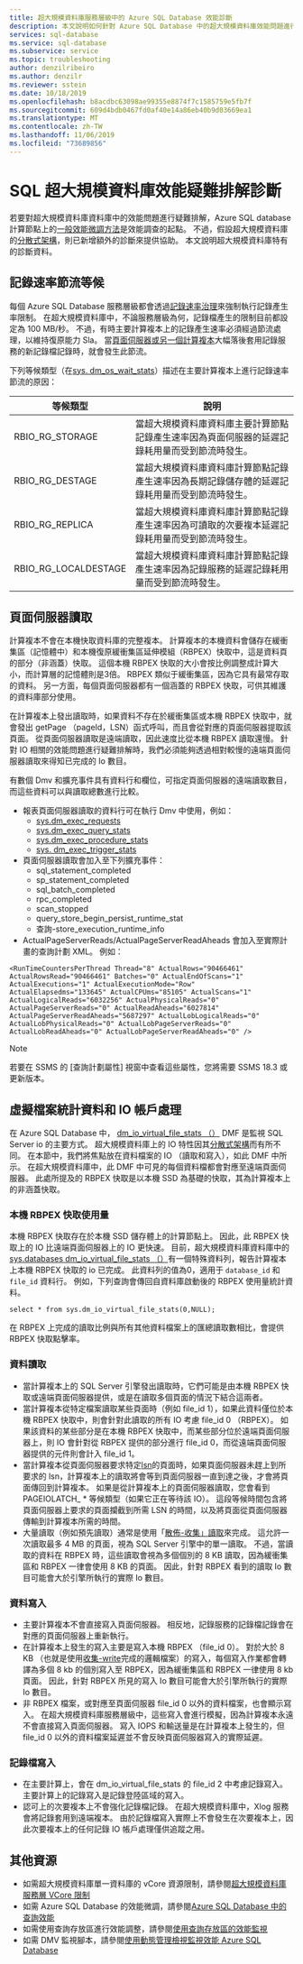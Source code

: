 ```yaml
---
title: 超大規模資料庫服務層級中的 Azure SQL Database 效能診斷
description: 本文說明如何針對 Azure SQL Database 中的超大規模資料庫效能問題進行疑難排解。
services: sql-database
ms.service: sql-database
ms.subservice: service
ms.topic: troubleshooting
author: denzilribeiro
ms.author: denzilr
ms.reviewer: sstein
ms.date: 10/18/2019
ms.openlocfilehash: b8acdbc63098ae99355e8874f7c1585759e5fb7f
ms.sourcegitcommit: 609d4bdb0467fd0af40e14a86eb40b9d03669ea1
ms.translationtype: MT
ms.contentlocale: zh-TW
ms.lasthandoff: 11/06/2019
ms.locfileid: "73689856"
---
```

# <a name="sql-hyperscale-performance-troubleshooting-diagnostics"></a>SQL 超大規模資料庫效能疑難排解診斷


若要對超大規模資料庫資料庫中的效能問題進行疑難排解，Azure SQL database 計算節點上的[一般效能微調方法](sql-database-monitor-tune-overview.md)是效能調查的起點。 不過，假設超大規模資料庫的[分散式架構](sql-database-service-tier-hyperscale.md#distributed-functions-architecture)，則已新增額外的診斷來提供協助。 本文說明超大規模資料庫特有的診斷資料。


## <a name="log-rate-throttling-waits"></a>記錄速率節流等候


每個 Azure SQL Database 服務層級都會透過[記錄速率治理](sql-database-resource-limits-database-server.md#transaction-log-rate-governance)來強制執行記錄產生率限制。 在超大規模資料庫中，不論服務層級為何，記錄檔產生的限制目前都設定為 100 MB/秒。 不過，有時主要計算複本上的記錄產生速率必須經過節流處理，以維持復原能力 Sla。 當[頁面伺服器或另一個計算複本](sql-database-service-tier-hyperscale.md#distributed-functions-architecture)大幅落後套用記錄服務的新記錄檔記錄時，就會發生此節流。

下列等候類型（在[sys. dm_os_wait_stats](/sql/relational-databases/system-dynamic-management-views/sys-dm-os-wait-stats-transact-sql/)）描述在主要計算複本上進行記錄速率節流的原因：

|等候類型    |說明                         |
|-------------          |------------------------------------|
|RBIO_RG_STORAGE        | 當超大規模資料庫資料庫主要計算節點記錄產生速率因為頁面伺服器的延遲記錄耗用量而受到節流時發生。         |
|RBIO_RG_DESTAGE        | 當超大規模資料庫資料庫計算節點記錄產生速率因為長期記錄儲存體的延遲記錄耗用量而受到節流時發生。         |
|RBIO_RG_REPLICA        | 當超大規模資料庫資料庫計算節點記錄產生速率因為可讀取的次要複本延遲記錄耗用量而受到節流時發生。         |
|RBIO_RG_LOCALDESTAGE   | 當超大規模資料庫資料庫計算節點記錄產生速率因為記錄服務的延遲記錄耗用量而受到節流時發生。         |


## <a name="page-server-reads"></a>頁面伺服器讀取

計算複本不會在本機快取資料庫的完整複本。 計算複本的本機資料會儲存在緩衝集區（記憶體中）和本機復原緩衝集區延伸模組（RBPEX）快取中，這是資料頁的部分（非涵蓋）快取。 這個本機 RBPEX 快取的大小會按比例調整成計算大小，而計算層的記憶體則是3倍。 RBPEX 類似于緩衝集區，因為它具有最常存取的資料。 另一方面，每個頁面伺服器都有一個涵蓋的 RBPEX 快取，可供其維護的資料庫部分使用。
 
在計算複本上發出讀取時，如果資料不存在於緩衝集區或本機 RBPEX 快取中，就會發出 getPage （pageId，LSN）函式呼叫，而且會從對應的頁面伺服器提取該頁面。 從頁面伺服器讀取是遠端讀取，因此速度比從本機 RBPEX 讀取還慢。 針對 IO 相關的效能問題進行疑難排解時，我們必須能夠透過相對較慢的遠端頁面伺服器讀取來得知已完成的 Io 數目。

有數個 Dmv 和擴充事件具有資料行和欄位，可指定頁面伺服器的遠端讀取數目，而這些資料可以與讀取總數進行比較。 

- 報表頁面伺服器讀取的資料行可在執行 Dmv 中使用，例如：
    - [sys.dm_exec_requests](/sql/relational-databases/system-dynamic-management-views/sys-dm-exec-requests-transact-sql/)
    - [sys.dm_exec_query_stats](/sql/relational-databases/system-dynamic-management-views/sys-dm-exec-query-stats-transact-sql/)
    - [sys.dm_exec_procedure_stats](/sql/relational-databases/system-dynamic-management-views/sys-dm-exec-procedure-stats-transact-sql/)
    - [sys. dm_exec_trigger_stats](/sql/relational-databases/system-dynamic-management-views/sys-dm-exec-trigger-stats-transact-sql/)
- 頁面伺服器讀取會加入至下列擴充事件：
    - sql_statement_completed
    - sp_statement_completed
    - sql_batch_completed
    - rpc_completed
    - scan_stopped
    - query_store_begin_persist_runtime_stat
    - 查詢-store_execution_runtime_info
- ActualPageServerReads/ActualPageServerReadAheads 會加入至實際計畫的查詢計劃 XML。 例如：

`<RunTimeCountersPerThread Thread="8" ActualRows="90466461" ActualRowsRead="90466461" Batches="0" ActualEndOfScans="1" ActualExecutions="1" ActualExecutionMode="Row" ActualElapsedms="133645" ActualCPUms="85105" ActualScans="1" ActualLogicalReads="6032256" ActualPhysicalReads="0" ActualPageServerReads="0" ActualReadAheads="6027814" ActualPageServerReadAheads="5687297" ActualLobLogicalReads="0" ActualLobPhysicalReads="0" ActualLobPageServerReads="0" ActualLobReadAheads="0" ActualLobPageServerReadAheads="0" />`

> [!NOTE]
> 若要在 SSMS 的 [查詢計劃屬性] 視窗中查看這些屬性，您將需要 SSMS 18.3 或更新版本。


## <a name="virtual-file-stats-and-io-accounting"></a>虛擬檔案統計資料和 IO 帳戶處理

在 Azure SQL Database 中， [dm_io_virtual_file_stats （）](/sql/relational-databases/system-dynamic-management-views/sys-dm-io-virtual-file-stats-transact-sql/) DMF 是監視 SQL Server io 的主要方式。 超大規模資料庫上的 IO 特性因其[分散式架構](sql-database-service-tier-hyperscale.md#distributed-functions-architecture)而有所不同。 在本節中，我們將焦點放在資料檔案的 IO （讀取和寫入），如此 DMF 中所示。 在超大規模資料庫中，此 DMF 中可見的每個資料檔都會對應至遠端頁面伺服器。 此處所提及的 RBPEX 快取是以本機 SSD 為基礎的快取，其為計算複本上的非涵蓋快取。


### <a name="local-rbpex-cache-usage"></a>本機 RBPEX 快取使用量

本機 RBPEX 快取存在於本機 SSD 儲存體上的計算節點上。 因此，此 RBPEX 快取上的 IO 比遠端頁面伺服器上的 IO 更快速。 目前，超大規模資料庫資料庫中的[sys.databases dm_io_virtual_file_stats （）](/sql/relational-databases/system-dynamic-management-views/sys-dm-io-virtual-file-stats-transact-sql/)有一個特殊資料列，報告計算複本上本機 RBPEX 快取的 io 已完成。 此資料列的值為0，適用于 `database_id` 和 `file_id` 資料行。 例如，下列查詢會傳回自資料庫啟動後的 RBPEX 使用量統計資料。

`select * from sys.dm_io_virtual_file_stats(0,NULL);`

在 RBPEX 上完成的讀取比例與所有其他資料檔案上的匯總讀取數相比，會提供 RBPEX 快取點擊率。


### <a name="data-reads"></a>資料讀取

- 當計算複本上的 SQL Server 引擎發出讀取時，它們可能是由本機 RBPEX 快取或遠端頁面伺服器提供，或是在讀取多個頁面的情況下結合這兩者。
- 當計算複本從特定檔案讀取某些頁面時（例如 file_id 1），如果此資料僅位於本機 RBPEX 快取中，則會針對此讀取的所有 IO 考慮 file_id 0 （RBPEX）。 如果該資料的某些部分是在本機 RBPEX 快取中，而某些部分位於遠端頁面伺服器上，則 IO 會針對從 RBPEX 提供的部分進行 file_id 0，而從遠端頁面伺服器提供的元件則會計入 file_id 1。 
- 當計算複本從頁面伺服器要求特定[lsn](/sql/relational-databases/sql-server-transaction-log-architecture-and-management-guide/)的頁面時，如果頁面伺服器未趕上到所要求的 lsn，計算複本上的讀取將會等到頁面伺服器一直到達之後，才會將頁面傳回到計算複本。 如果是從計算複本上的頁面伺服器讀取，您會看到 PAGEIOLATCH_ * 等候類型（如果它正在等待該 IO）。 這段等候時間包含將頁面伺服器上要求的頁面攔截到所需 LSN 的時間，以及將頁面從頁面伺服器傳輸到計算複本所需的時間。
- 大量讀取（例如預先讀取）通常是使用「[散佈-收集」讀取](/sql/relational-databases/reading-pages/)來完成。 這允許一次讀取最多 4 MB 的頁面，視為 SQL Server 引擎中的單一讀取。 不過，當讀取的資料在 RBPEX 時，這些讀取會視為多個個別的 8 KB 讀取，因為緩衝集區和 RBPEX 一律會使用 8 KB 的頁面。 因此，針對 RBPEX 看到的讀取 Io 數目可能會大於引擎所執行的實際 Io 數目。


### <a name="data-writes"></a>資料寫入

- 主要計算複本不會直接寫入頁面伺服器。 相反地，記錄服務的記錄檔記錄會在對應的頁面伺服器上重新執行。 
- 在計算複本上發生的寫入主要是寫入本機 RBPEX （file_id 0）。 對於大於 8 KB （也就是使用[收集-write](/sql/relational-databases/writing-pages/)完成的邏輯檔案）的寫入，每個寫入作業都會轉譯為多個 8 kb 的個別寫入至 RBPEX，因為緩衝集區和 RBPEX 一律使用 8 kb 頁面。 因此，針對 RBPEX 所見的寫入 Io 數目可能會大於引擎所執行的實際 Io 數目。
- 非 RBPEX 檔案，或對應至頁面伺服器 file_id 0 以外的資料檔案，也會顯示寫入。 在超大規模資料庫服務層級中，這些寫入會進行模擬，因為計算複本永遠不會直接寫入頁面伺服器。 寫入 IOPS 和輸送量是在計算複本上發生的，但 file_id 0 以外的資料檔案延遲並不會反映頁面伺服器寫入的實際延遲。

### <a name="log-writes"></a>記錄檔寫入

- 在主要計算上，會在 dm_io_virtual_file_stats 的 file_id 2 中考慮記錄寫入。 主要計算上的記錄寫入是記錄登陸區域的寫入。
- 認可上的次要複本上不會強化記錄檔記錄。 在超大規模資料庫中，Xlog 服務會將記錄套用到遠端複本。 由於記錄檔寫入實際上不會發生在次要複本上，因此次要複本上的任何記錄 IO 帳戶處理僅供追蹤之用。

## <a name="additional-resources"></a>其他資源

- 如需超大規模資料庫單一資料庫的 vCore 資源限制，請參閱[超大規模資料庫服務層 VCore 限制](sql-database-vcore-resource-limits-single-databases.md#hyperscale---provisioned-compute---gen5)
- 如需 Azure SQL Database 的效能微調，請參閱[Azure SQL Database 中的查詢效能](sql-database-performance-guidance.md)
- 如需使用查詢存放區進行效能調整，請參閱[使用查詢存放區的效能監視](/sql/relational-databases/performance/monitoring-performance-by-using-the-query-store/)
- 如需 DMV 監視腳本，請參閱[使用動態管理檢視監視效能 Azure SQL Database](sql-database-monitoring-with-dmvs.md)
